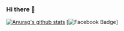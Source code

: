 ### Hi there 👋
  [![Anurag's github stats](https://github-readme-stats.vercel.app/api?username=flxh4894)](https://github.com/anuraghazra/github-readme-stats)
  [![Facebook Badge](https://img.shields.io/badge/notion?style=flat-square&logo=notion&logoColor=white&link=https://www.notion.so/4f1850273beb47a8a8089bc79ab98287)]
  
<!--
**flxh4894/flxh4894** is a ✨ _special_ ✨ repository because its `README.md` (this file) appears on your GitHub profile.

Here are some ideas to get you started:

- 🔭 I’m currently working on ...
- 🌱 I’m currently learning ...
- 👯 I’m looking to collaborate on ...
- 🤔 I’m looking for help with ...
- 💬 Ask me about ...
- 📫 How to reach me: ...
- 😄 Pronouns: ...
- ⚡ Fun fact: ...
-->

